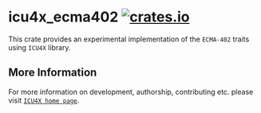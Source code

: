 # icu4x_ecma402 [![crates.io](http://meritbadge.herokuapp.com/icu4x_ecma402)](https://crates.io/crates/icu4x_ecma402)

This crate provides an experimental implementation of the `ECMA-402` traits using `ICU4X` library.

## More Information

For more information on development, authorship, contributing etc. please visit [`ICU4X home page`](https://github.com/unicode-org/icu4x).
